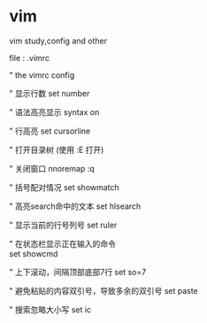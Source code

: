 # vim
vim study,config and other

file : .vimrc

" the vimrc config

" 显示行数
set number

" 语法高亮显示
syntax on

" 行高亮 
set cursorline 

" 打开目录树 (使用 :E 打开)

" 关闭窗口
nnoremap <C-C> :q<CR>

" 括号配对情况
set showmatch

" 高亮search命中的文本
set hlsearch

" 显示当前的行号列号
set ruler  

" 在状态栏显示正在输入的命令  
set showcmd  

" 上下滚动，间隔顶部底部7行
set so=7  

" 避免粘贴的内容双引号，导致多余的双引号
set paste 

" 搜索忽略大小写
set ic
